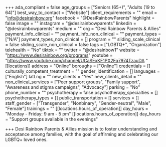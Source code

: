 +++
ada_compliant = false
age_groups = ["Seniors (65+)", "Adults (19 to 64)"]
best_way_to_contact = ["Website"]
client_requirements = ""
email = "info@desirainbow.org"
facebook = "@DesiRainbowParents"
highlight = false
image = ""
instagram = "@desirainbowparents"
linkedin = "@desirainbowparents"
medium = ""
org = "Desi Rainbow Parents & Allies"
payment_info_clinical = ""
payment_info_non_clinical = ""
payment_types = ["N/A"]
payment_types_non_clinical = []
program = ""
sliding_scale_clinical = false
sliding_scale_non_clinical = false
tags = ["LGBTQ+", "Organization"]
telehealth = "No"
tiktok = ""
twitter = "@desirainbow1"
website = "https://www.desirainbow.org/programs"
youtube = "https://www.youtube.com/channel/UCaSExKF1PX2Fq7974TzauDA "
[[locations]]
address = "Online"
boroughs = ["Online"]
credentials = []
culturally_competent_treatment = ""
gender_identification = []
languages = ["English"]
latLng = ""
new_clients = "Yes"
new_clients_detail = ""
non_clinical_services = ["Peer support groups", "Family support", "Awareness and stigma campaigns", "Advocacy"]
parking = "No"
phone_number = ""
psychotherapy = false
psychotherapy_specialties = []
psychotherapy_types = []
public_transportation = []
services = []
staff_gender = ["Transgender", "Nonbinary", "Gender-neutral", "Male", "Female"]
trainings = ""
[[locations.hours_of_operation]]
day_hours = "Monday - Friday: 9 am - 5 pm"
[[locations.hours_of_operation]]
day_hours = "Support groups available in the evenings"

+++
Desi Rainbow Parents & Allies mission is to foster understanding and acceptance among families, with the goal of affirming and celebrating our LGBTQ+ loved ones.